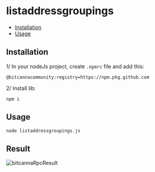 # listaddressgroupings

*   [Installation](#installation "Installation")
*   [Usage](#usage "Usage")

## Installation 

1/ In your nodeJs project, create `.npmrc` file and add this:  
	
`@bitcannacommunity:registry=https://npm.pkg.github.com`

2/ Install lib:  

`npm i`

## Usage  

    node listaddressgroupings.js

## Result 

![bitcannaRpcResult](https://i.imgur.com/HUimSYa.png)

